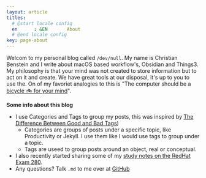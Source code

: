 ```yaml
---
layout: article
titles:
  # @start locale config
  en      : &EN       About
  # @end locale config
key: page-about
---
```


Welcom to my personal blog called `/dev/null`. My name is Christian Benstein and I write about macOS based workflow's, Obsidian and Things3. My philosophy is that your mind was not created to store information but to act on it and create. We have great tools at our disposal, it's up to you to use the. On of my favoriet analogies to this is "The computer should be a [bicycle 🚲 for your mind](https://www.youtube.com/watch?v=L40B08nWoMk)". 

**Some info about this blog**
- I use Categories and Tags to group my posts, this was inspired by [The Difference Between Good and Bad Tags](https://zettelkasten.de/posts/object-tags-vs-topic-tags/))
  - Categories are groups of posts under a specific topic, like Productivity or Jekyll. I use them like I would use tags to group under a topic.
  - Tags are useed to group posts around an object, real or conceptual.
- I also recently started sharing some of my [study notes on the RedHat Exam 280](https://blog.benstein.nl/posts/creating-a-ex280-page/#why).
- Any questions? Talk `.md` to me over at [GitHub](https://github.com/KingOfSpades)
